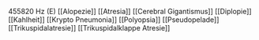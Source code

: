 455820 Hz (E)
[[Alopezie]]
[[Atresia]]
[[Cerebral Gigantismus]]
[[Diplopie]]
[[Kahlheit]]
[[Krypto Pneumonia]]
[[Polyopsia]]
[[Pseudopelade]]
[[Trikuspidalatresie]]
[[Trikuspidalklappe Atresie]]